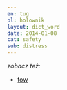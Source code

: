 ```yaml
---
en: tug
pl: holownik
layout: dict_word
date: 2014-01-08
cat: safety
sub: distress
---
```



*zobacz też:*

* [tow](/dict/t/tow.html)

<!-- TODO opis-->
